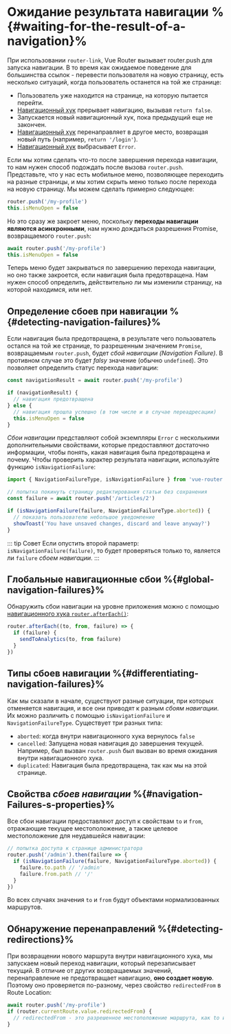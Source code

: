 # Ожидание результата навигации %{#waiting-for-the-result-of-a-navigation}%

<VueSchoolLink
  href="https://vueschool.io/lessons/vue-router-4-detecting-navigation-failures"
  title="Узнайте, как определить сбои при навигации"
/>

При использовании `router-link`, Vue Router вызывает router.push для запуска навигации. В то время как ожидаемое поведение для большинства ссылок - перевести пользователя на новую страницу, есть несколько ситуаций, когда пользователь останется на той же странице:

- Пользователь уже находится на странице, на которую пытается перейти.
- [Навигационный хук](./navigation-guards.md) прерывает навигацию, вызывая `return false`.
- Запускается новый навигационный хук, пока предыдущий еще не закончен.
- [Навигационный хук](./navigation-guards.md) перенаправляет в другое место, возвращая новый путь (например, `return '/login'`).
- [Навигационный хук](./navigation-guards.md) выбрасывает `Error`.

Если мы хотим сделать что-то после завершения перехода навигации, то нам нужен способ подождать после вызова `router.push`. Представьте, что у нас есть мобильное меню, позволяющее переходить на разные страницы, и мы хотим скрыть меню только после перехода на новую страницу. Мы можем сделать примерно следующее:

```js
router.push('/my-profile')
this.isMenuOpen = false
```

Но это сразу же закроет меню, поскольку **переходы навигации являются асинхронными**, нам нужно дождаться разрешения Promise, возвращаемого `router.push`:

```js
await router.push('/my-profile')
this.isMenuOpen = false
```

Теперь меню будет закрываться по завершению перехода навигации, но оно также закроется, если навигация была предотвращена. Нам нужен способ определить, действительно ли мы изменили страницу, на которой находимся, или нет.

## Определение сбоев при навигации %{#detecting-navigation-failures}%

Если навигация была предотвращена, в результате чего пользователь остался на той же странице, то разрешенным значением `Promise`, возвращаемым `router.push`, будет _сбой навигации (Navigation Failure)_. В противном случае это будет _falsy_ значение (обычно `undefined`). Это позволяет определить статус перехода навигации:

```js
const navigationResult = await router.push('/my-profile')

if (navigationResult) {
  // навигация предотвращена
} else {
  // навигация прошла успешно (в том числе и в случае переадресации)
  this.isMenuOpen = false
}
```

_Сбои навигации_ представляют собой экземпляры `Error` с несколькими дополнительными свойствами, которые предоставляют достаточно информации, чтобы понять, какая навигация была предотвращена и почему. Чтобы проверить характер результата навигации, используйте функцию `isNavigationFailure`:

```js
import { NavigationFailureType, isNavigationFailure } from 'vue-router'

// попытка покинуть страницу редактирования статьи без сохранения
const failure = await router.push('/articles/2')

if (isNavigationFailure(failure, NavigationFailureType.aborted)) {
  // показать пользователю небольшое уведомление
  showToast('You have unsaved changes, discard and leave anyway?')
}
```

::: tip Совет
Если опустить второй параметр: `isNavigationFailure(failure)`, то будет проверяться только то, является ли `failure` _сбоем навигации_.
:::

## Глобальные навигационные сбои %{#global-navigation-failures}%

Обнаружить сбои навигации на уровне приложения можно с помощью [навигационного хука `router.afterEach()`](./navigation-guards.md#Global-After-Hooks):

```ts
router.afterEach((to, from, failure) => {
  if (failure) {
    sendToAnalytics(to, from failure)
  }
})
```

## Типы сбоев навигации %{#differentiating-navigation-failures}%

Как мы сказали в начале, существуют разные ситуации, при которых отменяется навигация, и все они приводят к разным _сбоям навигации_. Их можно различить с помощью `isNavigationFailure` и `NavigationFailureType`. Существует три разных типа:

- `aborted`: когда внутри навигационного хука вернулось `false`
- `cancelled`: Запущена новая навигация до завершения текущей. Например, был вызван `router.push` был вызван во время ожидания внутри навигационного хука.
- `duplicated`: Навигация была предотвращена, так как мы на этой странице.

## Свойства _сбоев навигации_ %{#navigation-Failures-s-properties}%

Все сбои навигации предоставляют доступ к свойствам `to` и `from`, отражающие текущее местоположение, а также целевое местоположение для неудавшейся навигации:

```js
// попытка доступа к странице администратора
router.push('/admin').then(failure => {
  if (isNavigationFailure(failure, NavigationFailureType.aborted)) {
    failure.to.path // '/admin'
    failure.from.path // '/'
  }
})
```

Во всех случаях значения `to` и `from` будут объектами нормализованных маршрутов.

## Обнаружение перенаправлений %{#detecting-redirections}%

При возвращении нового маршрута внутри навигационного хука, мы запускаем новый переход навигации, который перезаписывает текущий. В отличие от других возвращаемых значений, перенаправление не предотвращает навигацию, **оно создает новую**. Поэтому оно проверяется по-разному, через свойство `redirectedFrom` в Route Location:

```js
await router.push('/my-profile')
if (router.currentRoute.value.redirectedFrom) {
  // redirectedFrom - это разрешенное местоположение маршрута, как to и from в навигационных хуках
}
```
